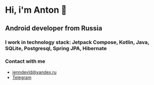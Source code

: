 # Hi, i'm Anton 👋
## Android developer from Russia
### I work in technology stack: Jetpack Compose, Kotlin, Java, SQLite, Postgresql, Spring JPA, Hibernate
### Contact with me 
- ienndevld@yandex.ru
- [Telegram](https://t.me/PseudoNIMB)

<!--
**PseudoNIMB/PseudoNIMB** is a ✨ _special_ ✨ repository because its `README.md` (this file) appears on your GitHub profile.

Here are some ideas to get you started:

- 🔭 I’m currently working on ...
- 🌱 I’m currently learning ...
- 👯 I’m looking to collaborate on ...
- 🤔 I’m looking for help with ...
- 💬 Ask me about ...
- 📫 How to reach me: ...
- 😄 Pronouns: ...
- ⚡ Fun fact: ...
-->
